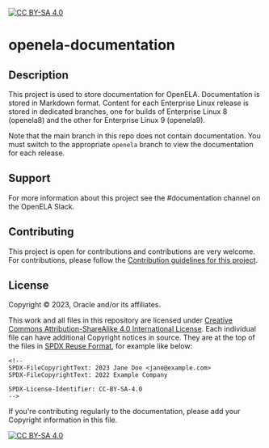 [![CC BY-SA 4.0][cc-by-sa-shield]][cc-by-sa]

# openela-documentation

## Description
This project is used to store documentation for OpenELA. Documentation is stored in Markdown format. Content for each Enterprise Linux release is stored in dedicated branches, one for builds of Enterprise Linux 8 (openela8) and the other for Enterprise Linux 9 (openela9).

Note that the main branch in this repo does not contain documentation. You must switch to the appropriate `openela` branch to view the documentation for each release. 

## Support
For more information about this project see the #documentation channel on the OpenELA Slack.

## Contributing

This project is open for contributions and contributions are very welcome.
For contributions, please follow the [Contribution guidelines for this project](CONTRIBUTING.md).


## License

<!-- Please update the list of major contributor to the project copyrights below -->
Copyright © 2023, Oracle and/or its affiliates.


This work and all files in this repository are licensed under [Creative Commons Attribution-ShareAlike 4.0 International License][cc-by-sa]. Each individual file can have additional Copyright
notices in source. They are at the top of the files in [SPDX Reuse Format](https://reuse.software/spec/), for example like below:

```
<!--
SPDX-FileCopyrightText: 2023 Jane Doe <jane@example.com>
SPDX-FileCopyrightText: 2022 Example Company

SPDX-License-Identifier: CC-BY-SA-4.0
-->

```

If you're contributing regularly to the documentation, please add your Copyright information in this file.

[![CC BY-SA 4.0][cc-by-sa-image]][cc-by-sa]

[cc-by-sa]: http://creativecommons.org/licenses/by-sa/4.0/
[cc-by-sa-image]: https://licensebuttons.net/l/by-sa/4.0/88x31.png
[cc-by-sa-shield]: https://img.shields.io/badge/License-CC%20BY--SA%204.0-lightgrey.svg

